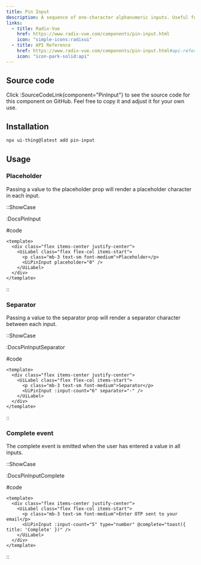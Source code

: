 ```yaml
---
title: Pin Input
description: A sequence of one-character alphanumeric inputs. Useful for PIN codes, verification codes, etc.
links:
  - title: Radix-Vue
    href: https://www.radix-vue.com/components/pin-input.html
    icon: "simple-icons:radixui"
  - title: API Reference
    href: https://www.radix-vue.com/components/pin-input.html#api-reference
    icon: "icon-park-solid:api"
---
```


## Source code

Click :SourceCodeLink{component="PinInput"} to see the source code for this component on GitHub. Feel free to copy it and adjust it for your own use.

## Installation

```bash
npx ui-thing@latest add pin-input
```

## Usage

### Placeholder

Passing a value to the placeholder prop will render a placeholder character in each input.

::ShowCase

:DocsPinInput

#code

<!-- automd:file src="../../app/components/content/Docs/PinInput/DocsPinInput.vue" code lang="vue" -->

```vue [DocsPinInput.vue]
<template>
  <div class="flex items-center justify-center">
    <UiLabel class="flex flex-col items-start">
      <p class="mb-3 text-sm font-medium">Placeholder</p>
      <UiPinInput placeholder="0" />
    </UiLabel>
  </div>
</template>

```

<!-- /automd -->

::

### Separator

Passing a value to the separator prop will render a separator character between each input.

::ShowCase

:DocsPinInputSeparator

#code

<!-- automd:file src="../../app/components/content/Docs/PinInput/DocsPinInputSeparator.vue" code lang="vue" -->

```vue [DocsPinInputSeparator.vue]
<template>
  <div class="flex items-center justify-center">
    <UiLabel class="flex flex-col items-start">
      <p class="mb-3 text-sm font-medium">Separator</p>
      <UiPinInput :input-count="6" separator="-" />
    </UiLabel>
  </div>
</template>

```

<!-- /automd -->

::

### Complete event

The complete event is emitted when the user has entered a value in all inputs.

::ShowCase

:DocsPinInputComplete

#code

<!-- automd:file src="../../app/components/content/Docs/PinInput/DocsPinInputComplete.vue" code lang="vue" -->

```vue [DocsPinInputComplete.vue]
<template>
  <div class="flex items-center justify-center">
    <UiLabel class="flex flex-col items-start">
      <p class="mb-3 text-sm font-medium">Enter OTP sent to your email</p>
      <UiPinInput :input-count="5" type="number" @complete="toast({ title: 'Complete' })" />
    </UiLabel>
  </div>
</template>

```

<!-- /automd -->

::
